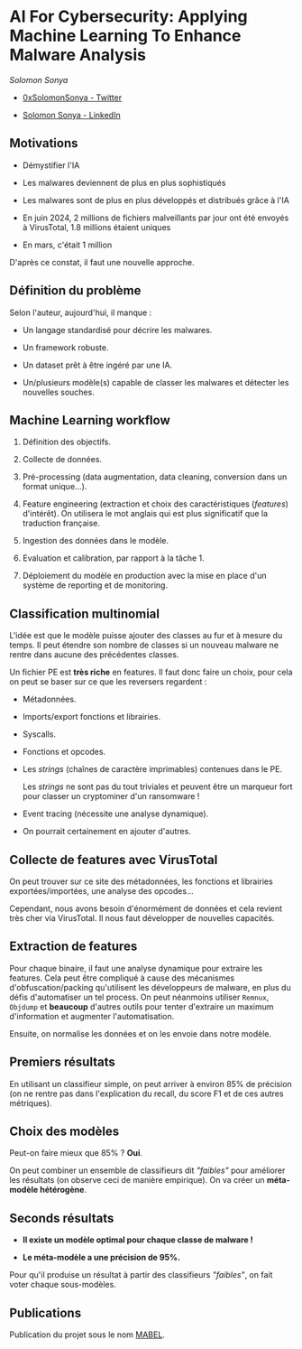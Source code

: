 # AI For Cybersecurity: Applying Machine Learning To Enhance Malware Analysis

*Solomon Sonya*

- [0xSolomonSonya - Twitter](https://twitter.com/0xSolomonSonya)

- [Solomon Sonya - LinkedIn](https://www.linkedin.com/in/solomon-sonya-a6510224/)

## Motivations

- Démystifier l'IA

- Les malwares deviennent de plus en plus sophistiqués

- Les malwares sont de plus en plus développés et distribués grâce à l'IA

- En juin 2024, 2 millions de fichiers malveillants par jour ont été envoyés à VirusTotal, 1.8 millions étaient uniques

- En mars, c'était 1 million

D'après ce constat, il faut une nouvelle approche.

## Définition du problème

Selon l'auteur, aujourd'hui, il manque : 

- Un langage standardisé pour décrire les malwares.

- Un framework robuste.

- Un dataset prêt à être ingéré par une IA.

- Un/plusieurs modèle(s) capable de classer les malwares et détecter les nouvelles souches.

## Machine Learning workflow

1. Définition des objectifs.

2. Collecte de données.

3. Pré-processing (data augmentation, data cleaning, conversion dans un format unique...).

4. Feature engineering (extraction et choix des caractéristiques (*features*) d'intérêt). On utilisera le mot anglais qui est plus significatif que la traduction française.

5. Ingestion des données dans le modèle.

6. Evaluation et calibration, par rapport à la tâche 1.

7. Déploiement du modèle en production avec la mise en place d'un système de reporting et de monitoring.

## Classification multinomial

L'idée est que le modèle puisse ajouter des classes au fur et à mesure du temps. Il peut étendre son nombre de classes si un nouveau malware ne rentre dans aucune des précédentes classes.

Un fichier PE est **très riche** en features. Il faut donc faire un choix, pour cela on peut se baser sur ce que les reversers regardent : 

- Métadonnées.

- Imports/export fonctions et librairies.

- Syscalls.

- Fonctions et opcodes.

- Les *strings* (chaînes de caractère imprimables) contenues dans le PE.

    Les *strings* ne sont pas du tout triviales et peuvent être un marqueur fort pour classer un cryptominer d'un ransomware !

- Event tracing (nécessite une analyse dynamique).

- On pourrait certainement en ajouter d'autres.

## Collecte de features avec VirusTotal

On peut trouver sur ce site des métadonnées, les fonctions et librairies exportées/importées, une analyse des opcodes...

Cependant, nous avons besoin d'énormément de données et cela revient très cher via VirusTotal. Il nous faut développer de nouvelles capacités.

## Extraction de features

Pour chaque binaire, il faut une analyse dynamique pour extraire les features. Cela peut être compliqué à cause des mécanismes d'obfuscation/packing qu'utilisent les développeurs de malware, en plus du défis d'automatiser un tel process. On peut néanmoins utiliser `Remnux`, `Objdump` et **beaucoup** d'autres outils pour tenter d'extraire un maximum d'information et augmenter l'automatisation.

Ensuite, on normalise les données et on les envoie dans notre modèle.

## Premiers résultats

En utilisant un classifieur simple, on peut arriver à environ 85% de précision (on ne rentre pas dans l'explication du recall, du score F1 et de ces autres métriques).

## Choix des modèles

Peut-on faire mieux que 85% ? **Oui**.

On peut combiner un ensemble de classifieurs dit *"faibles"* pour améliorer les résultats (on observe ceci de manière empirique). On va créer un **méta-modèle hétérogène**.

## Seconds résultats

- **Il existe un modèle optimal pour chaque classe de malware !** 

- **Le méta-modèle a une précision de 95%.**

Pour qu'il produise un résultat à partir des classifieurs *"faibles"*, on fait voter chaque sous-modèles.

## Publications

Publication du projet sous le nom [MABEL](https://github.com/mabel-dev/mabel).
